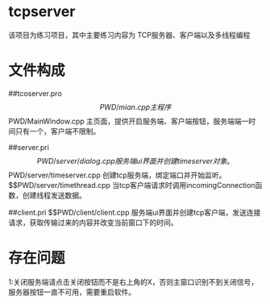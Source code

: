 # tcpserver 

该项目为练习项目，其中主要练习内容为 TCP服务器、客户端以及多线程编程


# 文件构成

##tcoserver.pro
$$PWD/mian.cpp 主程序
$$PWD/MainWindow.cpp 主页面，提供开启服务端、客户端按钮，服务端端一时间只有一个，客户端不限制。

##server.pri
$$PWD/server/dialog.cpp 服务端ui界面并创建timeserver对象。
$$PWD/server/timeserver.cpp 创建tcp服务端，绑定端口并开始监听。
$$PWD/server/timethread.cpp 当tcp客户端请求时调用incomingConnection函数，创建线程发送数据。

##client.pri
$$PWD/client/client.cpp 服务端ui界面并创建tcp客户端，发送连接请求，获取传输过来的内容并改变当前窗口下的时间。

# 存在问题
1:关闭服务端请点击关闭按钮而不是右上角的X，否则主窗口识别不到关闭信号，服务器按钮一直不可用，需要重启软件。
